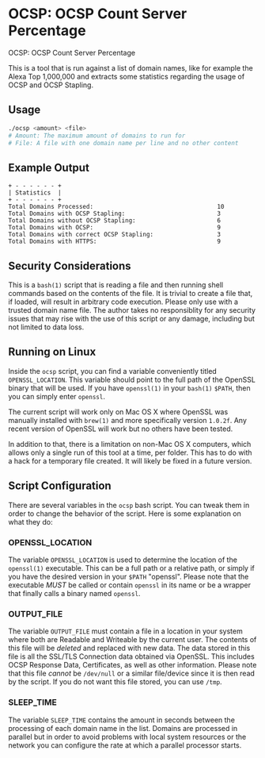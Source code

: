 # OCSP: OCSP Count Server Percentage
OCSP: OCSP Count Server Percentage

This is a tool that is run against a list of domain names, like for example the
Alexa Top 1,000,000 and extracts some statistics regarding the usage of OCSP and
OCSP Stapling.

## Usage

```bash
./ocsp <amount> <file>
# Amount: The maximum amount of domains to run for
# File: A file with one domain name per line and no other content
```

## Example Output

```
+ - - - - - - +
| Statistics  |
+ - - - - - - +
Total Domains Processed:                                   10
Total Domains with OCSP Stapling:                          3
Total Domains without OCSP Stapling:                       6
Total Domains with OCSP:                                   9
Total Domains with correct OCSP Stapling:                  3
Total Domains with HTTPS:                                  9
```

## Security Considerations

This is a `bash(1)` script that is reading a file and then running shell commands
based on the contents of the file. It is trivial to create a file that, if loaded,
will result in arbitrary code execution. Please only use with a trusted domain name
file. The author takes no responsiblity for any security issues that may rise with
the use of this script or any damage, including but not limited to data loss.

## Running on Linux

Inside the `ocsp` script, you can find a variable conveniently titled `OPENSSL_LOCATION`.
This variable should point to the full path of the OpenSSL binary that will be used. If
you have `openssl(1)` in your `bash(1)` `$PATH`, then you can simply enter `openssl`.

The current script will work only on Mac OS X where OpenSSL was manually installed
with `brew(1)` and more specifically version `1.0.2f`. Any recent version of OpenSSL will
work but no others have been tested.

In addition to that, there is a limitation on non-Mac OS X computers, which allows only
a single run of this tool at a time, per folder. This has to do with a hack for a temporary
file created. It will likely be fixed in a future version.

## Script Configuration

There are several variables in the `ocsp` bash script. You can tweak them in order to change
the behavior of the script. Here is some explanation on what they do:

### OPENSSL_LOCATION
The variable `OPENSSL_LOCATION` is used to determine the location of the `openssl(1)`
executable. This can be a full path or a relative path, or simply if you have the desired
version in your `$PATH` "openssl". Please note that the executable *MUST* be called or contain
`openssl` in its name or be a wrapper that finally calls a binary named `openssl`.

### OUTPUT_FILE
The variable `OUTPUT_FILE` must contain a file in a location in your system where both are
Readable and Writeable by the current user. The contents of this file will be *deleted* and
replaced with new data. The data stored in this file is all the SSL/TLS Connection data obtained
via OpenSSL. This includes OCSP Response Data, Certificates, as well as other information.
Please note that this file *cannot* be `/dev/null` or a similar file/device since it is then
read by the script. If you do not want this file stored, you can use `/tmp`.

### SLEEP_TIME
The variable `SLEEP_TIME` contains the amount in seconds between the processing of each
domain name in the list. Domains are processed in parallel but in order to avoid problems
with local system resources or the network you can configure the rate at which a parallel
processor starts.
